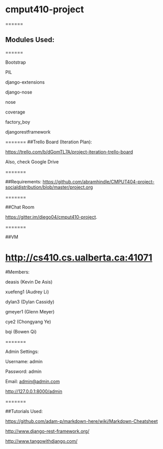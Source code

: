 # cmput410-project


======

## Modules Used:


======

Bootstrap

PIL

django-extensions

django-nose

nose

coverage

factory_boy

djangorestframework


=======
##Trello Board (Iteration Plan):


https://trello.com/b/dGomTL7A/project-iteration-trello-board


Also, check Google Drive

=======

##Requirements:
https://github.com/abramhindle/CMPUT404-project-socialdistribution/blob/master/project.org

=======

##Chat Room


https://gitter.im/diego04/cmput410-project.

=======

##VM


http://cs410.cs.ualberta.ca:41071
=======

#Members:


deasis		(Kevin De Asis)

xuefeng1	(Audrey Li)

dylan3		(Dylan Cassidy)

gmeyer1 	(Glenn Meyer)

cye2 		(Chongyang Ye)

bqi			(Bowen Qi)

=======


Admin Settings:


Username: admin


Password: admin


Email: admin@admin.com


http://127.0.0.1:8000/admin

=======


##Tutorials Used:

https://github.com/adam-p/markdown-here/wiki/Markdown-Cheatsheet

http://www.django-rest-framework.org/

http://www.tangowithdjango.com/